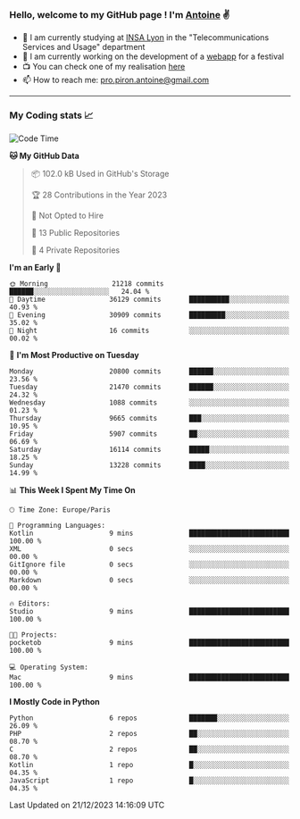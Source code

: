 ### Hello, welcome to my GitHub page ! I'm [Antoine](https://github.com/AntoinePiron) ✌️

- 🌱 I am currently studying at [INSA Lyon](https://www.insa-lyon.fr) in the "Telecommunications Services and Usage" department
- 🔭 I am currently working on the development of a [webapp](https://github.com/24HeuresINSA/Overbookd) for a festival
- 📺 You can check one of my realisation [here](https://astustc.fr)
- 📫 How to reach me: [pro.piron.antoine@gmail.com](mailto:pro.piron.antoine@gmail.com)

---

### My Coding stats 📈
<!--START_SECTION:waka-->
![Code Time](http://img.shields.io/badge/Code%20Time-199%20hrs%2058%20mins-blue)

**🐱 My GitHub Data** 

> 📦 102.0 kB Used in GitHub's Storage 
 > 
> 🏆 28 Contributions in the Year 2023
 > 
> 🚫 Not Opted to Hire
 > 
> 📜 13 Public Repositories 
 > 
> 🔑 4 Private Repositories 
 > 
**I'm an Early 🐤** 

```text
🌞 Morning                21218 commits       ██████░░░░░░░░░░░░░░░░░░░   24.04 % 
🌆 Daytime                36129 commits       ██████████░░░░░░░░░░░░░░░   40.93 % 
🌃 Evening                30909 commits       █████████░░░░░░░░░░░░░░░░   35.02 % 
🌙 Night                  16 commits          ░░░░░░░░░░░░░░░░░░░░░░░░░   00.02 % 
```
📅 **I'm Most Productive on Tuesday** 

```text
Monday                   20800 commits       ██████░░░░░░░░░░░░░░░░░░░   23.56 % 
Tuesday                  21470 commits       ██████░░░░░░░░░░░░░░░░░░░   24.32 % 
Wednesday                1088 commits        ░░░░░░░░░░░░░░░░░░░░░░░░░   01.23 % 
Thursday                 9665 commits        ███░░░░░░░░░░░░░░░░░░░░░░   10.95 % 
Friday                   5907 commits        ██░░░░░░░░░░░░░░░░░░░░░░░   06.69 % 
Saturday                 16114 commits       █████░░░░░░░░░░░░░░░░░░░░   18.25 % 
Sunday                   13228 commits       ████░░░░░░░░░░░░░░░░░░░░░   14.99 % 
```


📊 **This Week I Spent My Time On** 

```text
🕑︎ Time Zone: Europe/Paris

💬 Programming Languages: 
Kotlin                   9 mins              █████████████████████████   100.00 % 
XML                      0 secs              ░░░░░░░░░░░░░░░░░░░░░░░░░   00.00 % 
GitIgnore file           0 secs              ░░░░░░░░░░░░░░░░░░░░░░░░░   00.00 % 
Markdown                 0 secs              ░░░░░░░░░░░░░░░░░░░░░░░░░   00.00 % 

🔥 Editors: 
Studio                   9 mins              █████████████████████████   100.00 % 

🐱‍💻 Projects: 
pocketob                 9 mins              █████████████████████████   100.00 % 

💻 Operating System: 
Mac                      9 mins              █████████████████████████   100.00 % 
```

**I Mostly Code in Python** 

```text
Python                   6 repos             ███████░░░░░░░░░░░░░░░░░░   26.09 % 
PHP                      2 repos             ██░░░░░░░░░░░░░░░░░░░░░░░   08.70 % 
C                        2 repos             ██░░░░░░░░░░░░░░░░░░░░░░░   08.70 % 
Kotlin                   1 repo              █░░░░░░░░░░░░░░░░░░░░░░░░   04.35 % 
JavaScript               1 repo              █░░░░░░░░░░░░░░░░░░░░░░░░   04.35 % 
```




 Last Updated on 21/12/2023 14:16:09 UTC
<!--END_SECTION:waka-->
